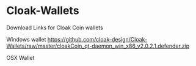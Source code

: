# Cloak-Wallets
Download Links for Cloak Coin wallets

Windows wallet
https://github.com/cloak-design/Cloak-Wallets/raw/master/cloakCoin_qt-daemon_win_x86_v2.0.2.1.defender.zip

OSX Wallet

